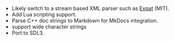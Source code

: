 
- Likely switch to a stream based XML parser such as [Expat](https://libexpat.github.io/) (MIT).
- Add Lua scripting support.
- Parse C++ doc strings to Markdown for MkDocs integration.
- support wide character strings
- Port to SDL3.
